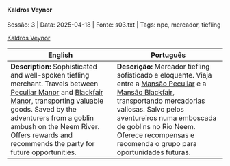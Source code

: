 
#### Kaldros Veynor

Sessão: 3 | Data: 2025-04-18 | Fonte: s03.txt | Tags: npc, mercador, tiefling

[Kaldros Veynor](kaldros_veynor.png)

| English | Português |
|---------|-----------|
| **Description:** Sophisticated and well-spoken tiefling merchant. Travels between [Peculiar Manor](peculiar_manor.md) and [Blackfair Manor](blackfair_manor.md), transporting valuable goods. Saved by the adventurers from a goblin ambush on the Neem River. Offers rewards and recommends the party for future opportunities. | **Descrição:** Mercador tiefling sofisticado e eloquente. Viaja entre a [Mansão Peculiar](peculiar_manor.md) e a [Mansão Blackfair](blackfair_manor.md), transportando mercadorias valiosas. Salvo pelos aventureiros numa emboscada de goblins no Rio Neem. Oferece recompensas e recomenda o grupo para oportunidades futuras. |



















